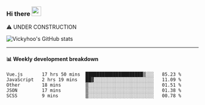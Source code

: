 ### Hi there <a href="https://www.gautamkrishnar.com/"><img src="https://media.giphy.com/media/hvRJCLFzcasrR4ia7z/giphy.gif" width="25px"></a>
⚠️ UNDER CONSTRUCTION

![Vickyhoo's GitHub stats](https://github-readme-stats.vercel.app/api?username=vickyhoo&theme=react&show_icons=true)

---

#### :bar_chart: Weekly development breakdown

<!--START_SECTION:waka-->
```text
Vue.js       17 hrs 50 mins  █████████████████████▒░░░   85.23 % 
JavaScript   2 hrs 19 mins   ██▓░░░░░░░░░░░░░░░░░░░░░░   11.09 % 
Other        18 mins         ▒░░░░░░░░░░░░░░░░░░░░░░░░   01.51 % 
JSON         17 mins         ▒░░░░░░░░░░░░░░░░░░░░░░░░   01.38 % 
SCSS         9 mins          ▒░░░░░░░░░░░░░░░░░░░░░░░░   00.78 % 
```
<!--END_SECTION:waka-->


<!--
**vickyhoo/vickyhoo** is a ✨ _special_ ✨ repository because its `README.md` (this file) appears on your GitHub profile.

Here are some ideas to get you started:

- 🔭 I’m currently working on ...
- 🌱 I’m currently learning ...
- 👯 I’m looking to collaborate on ...
- 🤔 I’m looking for help with ...
- 💬 Ask me about ...
- 📫 How to reach me: ...
- 😄 Pronouns: ...
- ⚡ Fun fact: ...
-->
